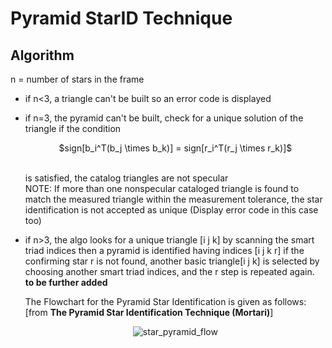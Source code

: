 # Pyramid StarID Technique
## Algorithm
n = number of stars in the frame
- if n<3, a triangle can't be built so an error code is displayed
- if n=3, the pyramid can't be built, check for a unique solution of the triangle
  if the condition <br>
  <p align="center">
  $sign[b_i^T(b_j \times b_k)] = sign[r_i^T(r_j \times r_k)]$
  </p>    
  <br> is satisfied, the catalog triangles are not specular <br>
  NOTE: If more than one nonspecular cataloged triangle is found to match the measured triangle within the measurement tolerance, the star identification is not     accepted as unique (Display error code in this case too)
- if n>3, the algo looks for a unique triangle [i j k] by scanning the smart triad indices
  then a pyramid is identified having indices [i j k r]
  if the confirming star r is not found, another basic triangle[i j k] is selected by choosing another smart triad indices, and the r step is repeated again. **to be further added**

  The Flowchart for the Pyramid Star Identification is given as follows: [from **The Pyramid Star Identification Technique (Mortari)**]<p align="center">
![star_pyramid_flow](https://github.com/DevPro13/Startracker-Simulator-for-Attitude-Determination-of-Spacecrafts/assets/72692293/9faec76b-6604-4d0f-af96-fbf1af734627)
  </p>
